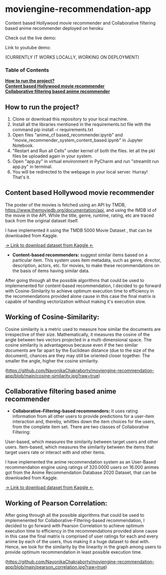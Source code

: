# moviengine-recommendation-app
Content based Hollywood movie recommender and Collaborative filtering based anime recommender deployed on heroku

Check out the live demo: 

Link to youtube demo:

(CURRENTLY IT WORKS LOCALLY, WORKING ON DEPLOYMENT)

### Table of Contents
**[How to run the project?](#How-to-run-the-project)**<br>
**[Content based Hollywood movie recommender](#Content-based-Hollywood-movie-recommender)**<br>
**[Collaborative filtering based anime recommender](#Collaborative-filtering-based-anime-recommender)**<br>

## How to run the project?

1) Clone or download this repository to your local machine.
2) Install all the libraries mentioned in the requirements.txt file with the command pip install -r requirements.txt
3) Open files "anime_cf based_recommender.ipynb" and "movie_recommender_system_content_based.ipynb" in Jupyter Notebook.
4) "Restart and Run all Cells" under kernel of both the files. let all the pkl files be uploaded again in your system.
5) Open "app.py" in virtual environment in PyCharm and run "streamlit run app.py" in terminal.
6) You will be redirected to the webpage in your local server.
Hurray! That's it.

## Content based Hollywood movie recommender

The poster of the movies is fetched using an API by TMDB, https://www.themoviedb.org/documentation/api, and using the IMDB id of the movie in the API. While the title, genre, runtime, rating, etc are traced back from the original dataset itself.

I have implemented it using the TMDB 5000 Movie Dataset , that can be downloaded from Kaggle.

[-> Link to download dataset from Kaggle <-](https://www.kaggle.com/datasets/tmdb/tmdb-movie-metadata)

* **Content-based recommenders:** suggest similar items based on a particular item. This system uses item metadata, such as genre, director, description, actors, etc. for movies, to make these recommendations on the basis of items having similar data.

After going through all the possible algorithms that could be used to implemenented for content-based recommendation, I decided to go forward with Cosine-Similarity to achieve optimum execution time to efficiency in the recommendations provided alone cause in this case the final matrix is capable of handling vectorization without making it's execution slow.

## Working of Cosine-Similarity:

Cosine similarity is a metric used to measure how similar the documents are irrespective of their size. Mathematically, it measures the cosine of the angle between two vectors projected in a multi-dimensional space. The cosine similarity is advantageous because even if the two similar documents are far apart by the Euclidean distance (due to the size of the document), chances are they may still be oriented closer together. The smaller the angle, higher the cosine similarity.

(https://github.com/NayonikaChakraborty/moviengine-recommendation-app/blob/main/cosine-similarity.jpg?raw=true)

## Collaborative filtering based anime recommender

* **Collaborative-Filtering-based recommenders:** It uses rating information from all other users to provide predictions for a user-item interaction and, thereby, whittles down the item choices for the users, from the complete item set. There are two classes of Collaborative Filtering:

User-based, which measures the similarity between target users and other users.
Item-based, which measures the similarity between the items that target users rate or interact with and other items.

I have implemented the anime recommendation system as an User-Based recommendation engine using ratings of 320.0000 users on 16.000 animes got from the Anime Recommendation Database 2020 Dataset, that can be downloaded from Kaggle.

[-> Link to download dataset from Kaggle <-](https://www.kaggle.com/datasets/hernan4444/anime-recommendation-database-2020)

## Working of Pearson Correlation:

After going through all the possible algorithms that could be used to implemenented for Collaborative-Filtering-based recommendation, I decided to go forward with Pearson Correlation to achieve optimum execution time to efficiency in the recommendations provided alone cause in this case the final matrix is comprised of user ratings for each and every anime by each of the users, thus making it a huge dataset to deal with. Hence, we look for the similarity by the linearity in the graph among users to provide optimum recommendation in least possible execution time.

(https://github.com/NayonikaChakraborty/moviengine-recommendation-app/blob/main/pearson_correlation.jpg?raw=true)




